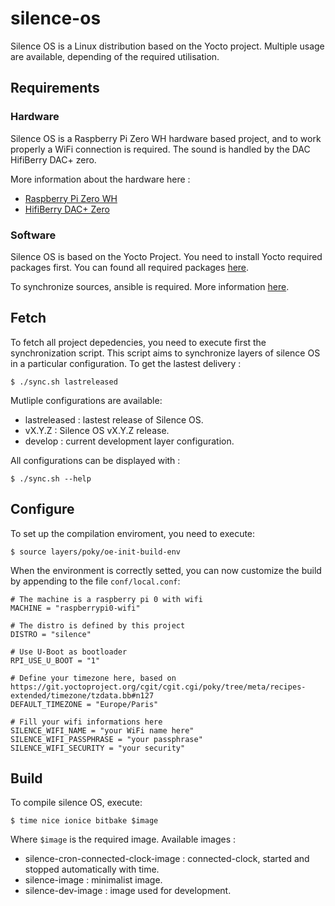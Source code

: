 # silence-os

Silence OS is a Linux distribution based on the Yocto project. Multiple usage are 
available, depending of the required utilisation.

## Requirements

### Hardware

Silence OS is a Raspberry Pi Zero WH hardware based project, and to work properly a WiFi
connection is required. The sound is handled by the DAC HifiBerry DAC+ zero.

More information about the hardware here :

* [Raspberry Pi Zero WH](https://www.reichelt.com/fr/fr/raspberry-pi-zero-wh-v-1-1-1-ghz-ram-512-mo-wlan-bt-rasp-pi-zero-wh-p222531.html)
* [HifiBerry DAC+ Zero](https://www.reichelt.com/fr/fr/raspberry-pi-shield-hifiberry-dac-zero-rpi-hb-dac-zero-p191039.html?&trstct=pos_0&nbc=1)

### Software

Silence OS is based on the Yocto Project. You need to install Yocto required packages 
first. You can found all required packages 
[here](https://docs.yoctoproject.org/ref-manual/system-requirements.html).

To synchronize sources, ansible is required. More information
[here](https://docs.ansible.com/ansible/latest/installation_guide/intro_installation.html).

## Fetch

To fetch all project depedencies, you need to execute first the synchronization script.
This script aims to synchronize layers of silence OS in a particular configuration. To get
the lastest delivery :

	$ ./sync.sh lastreleased
	
Mutliple configurations are available:

* lastreleased : lastest release of Silence OS.
* vX.Y.Z : Silence OS vX.Y.Z release.
* develop : current development layer configuration.

All configurations can be displayed with :

	$ ./sync.sh --help

## Configure

To set up the compilation enviroment, you need to execute:

	$ source layers/poky/oe-init-build-env
	
When the environment is correctly setted, you can now customize the build by appending to
the file `conf/local.conf`:

	# The machine is a raspberry pi 0 with wifi
	MACHINE = "raspberrypi0-wifi"
	
	# The distro is defined by this project
	DISTRO = "silence"

	# Use U-Boot as bootloader
	RPI_USE_U_BOOT = "1"
	
	# Define your timezone here, based on https://git.yoctoproject.org/cgit/cgit.cgi/poky/tree/meta/recipes-extended/timezone/tzdata.bb#n127
	DEFAULT_TIMEZONE = "Europe/Paris"
	
	# Fill your wifi informations here
	SILENCE_WIFI_NAME = "your WiFi name here"
	SILENCE_WIFI_PASSPHRASE = "your passphrase"
	SILENCE_WIFI_SECURITY = "your security"
	
## Build

To compile silence OS, execute:

	$ time nice ionice bitbake $image
	
Where `$image` is the required image. Available images :

* silence-cron-connected-clock-image : connected-clock, started and stopped automatically
		with time.
* silence-image : minimalist image.
* silence-dev-image : image used for development.


